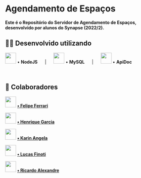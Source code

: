 # Agendamento de Espaços

**Este é o Repositório do Servidor de Agendamento de Espaços, desenvolvido por alunos do Synapse (2022/2).**


## 👨‍💻 Desenvolvido utilizando
<img src="https://cdn.jsdelivr.net/gh/devicons/devicon/icons/nodejs/nodejs-original.svg" height="35px">  •  **NodeJS** &nbsp;&nbsp;&nbsp;&nbsp; | 
&nbsp;&nbsp;&nbsp;&nbsp; <img src="https://cdn.jsdelivr.net/gh/devicons/devicon/icons/mysql/mysql-original-wordmark.svg" height="35px">  •  **MySQL** &nbsp;&nbsp;&nbsp;&nbsp; | &nbsp;&nbsp;&nbsp;&nbsp; <img src="https://a.fsdn.com/allura/mirror/apidoc/icon?86b58c0e96fc95ecba2b7b7c4a7da1534d522613afb6b99fa42b82900adfeefc?&w=90" height="35px">  •  **ApiDoc**


<br>

## 🤝 Colaboradores

<img src="https://avatars.githubusercontent.com/u/78982963?s=64&v=4" height="35px"> **[ • Felipe Ferrari](https://github.com/felipeferrari22 " • Felipe Ferrari")**

<img src="https://avatars.githubusercontent.com/u/98772195?v=4" height="35px"> **[ • Henrique Garcia](https://github.com/rikegb " • Henrique Garcia")**

<img src="https://avatars.githubusercontent.com/u/79113693?v=4" height="35px"> **[ • Karin Angela](https://github.com/KarinAngela " • Karin Angela")**

<img src="https://avatars.githubusercontent.com/u/105088725?v=4" height="35px"> **[ • Lucas Finoti](https://github.com/lucasfinotirodrigues " • Lucas Finoti")**

<img src="https://avatars.githubusercontent.com/u/111604032?v=4" height="35px"> **[ • Ricardo Alexandre](https://github.com/Ricardoxt1 " • Ricardo Alexandre")**
